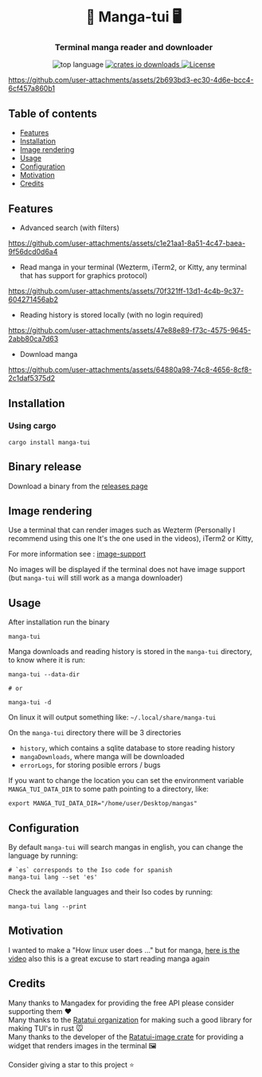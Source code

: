 <h1 align="center">
<strong> 📖 Manga-tui 🖥️ </strong>
</h1>

<h3 align="center">
    Terminal manga reader and downloader
</h3>

<div align="center">
    <img alt="top language" src="https://img.shields.io/github/languages/top/josuebarretogit/manga-tui">
    <a href="https://crates.io/crates/manga-tui">
        <img alt="crates io downloads" src="https://img.shields.io/crates/d/manga-tui?logo=rust&label=crates.io downloads">
    </a>
    <a href="https://github.com/josueBarretogit/manga-tui/blob/main/LICENSE">
        <img alt="License" src="https://img.shields.io/github/license/josueBarretogit/Manga-tui?style=flat-square&color=blue">
    </a>
</div >

<p align="center">

https://github.com/user-attachments/assets/2b693bd3-ec30-4d6e-bcc4-6cf457a860b1

</p>


## Table of contents

- [Features](#features)
- [Installation](#installation)
- [Image rendering](#image-rendering)
- [Usage](#usage)
- [Configuration](#configuration)
- [Motivation](#motivation)
- [Credits](#credits)

## Features


- Advanced search (with filters)

https://github.com/user-attachments/assets/c1e21aa1-8a51-4c47-baea-9f56dcd0d6a4

- Read manga in your terminal (Wezterm, iTerm2, or Kitty, any terminal that has support for graphics protocol) 
  
https://github.com/user-attachments/assets/70f321ff-13d1-4c4b-9c37-604271456ab2

- Reading history is stored locally (with no login required)

 https://github.com/user-attachments/assets/47e88e89-f73c-4575-9645-2abb80ca7d63

- Download manga

https://github.com/user-attachments/assets/64880a98-74c8-4656-8cf8-2c1daf5375d2


## Installation

### Using cargo

```shell
cargo install manga-tui
```
## Binary release

Download a binary from the [releases page](https://github.com/josueBarretogit/manga-tui/releases/latest)

## Image rendering

Use a terminal that can render images such as Wezterm (Personally I recommend using this one It's the one used in the videos), iTerm2 or Kitty, <br />

For more information see : [image-support](https://github.com/benjajaja/ratatui-image?tab=readme-ov-file#compatibility-matrix)

No images will be displayed if the terminal does not have image support (but `manga-tui` will still work as a manga downloader)

## Usage

After installation run the binary

```shell
manga-tui
```

Manga downloads and reading history is stored in the `manga-tui` directory, to know where it is run: 


```shell
manga-tui --data-dir 

# or

manga-tui -d
```

On linux it will output something like: `~/.local/share/manga-tui` <br />

On the `manga-tui` directory there will be 3 directories
- `history`, which contains a sqlite database to store reading history
- `mangaDownloads`, where manga will be downloaded 
- `errorLogs`, for storing posible errors / bugs 

If you want to change the location you can set the environment variable `MANGA_TUI_DATA_DIR` to some path pointing to a directory, like: <br />

```shell
export MANGA_TUI_DATA_DIR="/home/user/Desktop/mangas"
```


## Configuration

By default `manga-tui` will search mangas in english, you can change the language by running:


```shell
# `es` corresponds to the Iso code for spanish
manga-tui lang --set 'es'
```

Check the available languages and their Iso codes by running:


```shell
manga-tui lang --print
```

## Motivation
I wanted to make a "How linux user does ..." but for manga, [here is the video](https://www.youtube.com/watch?v=K0FsGRqEc1c) also this is a great excuse to start reading manga again 

## Credits

Many thanks to Mangadex for providing the free API please consider supporting them ❤️  <br />
Many thanks to the [Ratatui organization](https://github.com/ratatui-org) for making such a good library for making TUI's in rust 🐭 <br />
Many thanks to the developer of the [Ratatui-image crate](https://crates.io/crates/ratatui-image) for providing a widget that renders images in the terminal 🖼️ <br />

Consider giving a star to this project ⭐
